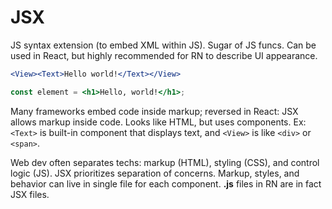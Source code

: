 # JSX

JS syntax extension (to embed XML within JS). Sugar of JS funcs. Can be used in React, but highly recommended for RN to describe UI appearance.

```jsx
<View><Text>Hello world!</Text></View>
```

```jsx
const element = <h1>Hello, world!</h1>;
```

Many frameworks embed code inside markup; reversed in React: JSX allows markup inside code. Looks like HTML, but uses components. Ex: `<Text>` is built-in component that displays text, and `<View>` is like `<div>` or `<span>`.

Web dev often separates techs: markup (HTML), styling (CSS), and control logic (JS). JSX prioritizes separation of concerns. Markup, styles, and behavior can live in single file for each component. **.js** files in RN are in fact JSX files.

